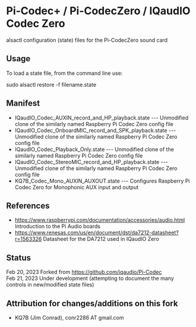 # Pi-Codec+ / Pi-CodecZero / IQaudIO Codec Zero

alsactl configuration (state) files for the Pi-CodecZero sound card

## Usage

To load a state file, from the command line use:  

sudo alsactl restore -f filename.state

## Manifest
* IQaudIO_Codec_AUXIN_record_and_HP_playback.state --- Unmodified clone of the similarly named Raspberry Pi Codec Zero config file  
* IQaudIO_Codec_OnboardMIC_record_and_SPK_playback.state --- Unmodified clone of the similarly named Raspberry Pi Codec Zero config file  
* IQaudIO_Codec_Playback_Only.state --- Unmodified clone of the similarly named Raspberry Pi Codec Zero config file  
* IQaudIO_Codec_StereoMIC_record_and_HP_playback.state --- Unmodified clone of the similarly named Raspberry Pi Codec Zero config file  
* KQ7B_Codec_Mono_AUXIN_AUXOUT.state --- Configures Raspberry Pi Codec Zero for Monophonic AUX input and output  

## References
* https://www.raspberrypi.com/documentation/accessories/audio.html Introduction to the Pi Audio boards  
* https://www.renesas.com/us/en/document/dst/da7212-datasheet?r=1563326 Datasheet for the DA7212 used in IQaudIO Zero  

## Status
Feb 20, 2023 Forked from https://github.com/iqaudio/Pi-Codec   
Feb 21, 2023 Under development (attempting to document the many controls in new/modified state files)  

## Attribution for changes/additions on this fork
* KQ7B (Jim Conrad), conr2286 AT gmail.com  

